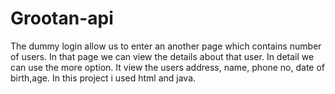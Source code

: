 # Grootan-api
The dummy login allow us to enter  an another page which contains number of users.
In that page we can view the details about that user. In detail we can use the more option.
It view the users address, name, phone no, date of birth,age.
In this project i used html and java.
